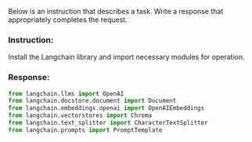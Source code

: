 Below is an instruction that describes a task. Write a response that appropriately completes the request.

### Instruction:
Install the Langchain library and import necessary modules for operation.

### Response:
```python
from langchain.llms import OpenAI
from langchain.docstore.document import Document
from langchain.embeddings.openai import OpenAIEmbeddings
from langchain.vectorstores import Chroma
from langchain.text_splitter import CharacterTextSplitter
from langchain.prompts import PromptTemplate
```